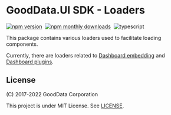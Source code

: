 # GoodData.UI SDK - Loaders

[![npm version](https://img.shields.io/npm/v/@gooddata/sdk-ui-loaders)](https://www.npmjs.com/@gooddata/sdk-ui-loaders)&nbsp;
[![npm monthly downloads](https://img.shields.io/npm/dm/@gooddata/sdk-ui-loaders)](https://npmcharts.com/compare/@gooddata/sdk-ui-loaders?minimal=true)&nbsp;
![typescript](https://img.shields.io/badge/typescript-first-blue?logo=typescript)

This package contains various loaders used to facilitate loading components.

Currently, there are loaders related to [Dashboard embedding](https://sdk.gooddata.com/gooddata-ui/docs/dashboard_embedding.html) and [Dashboard plugins](https://sdk.gooddata.com/gooddata-ui/docs/dashboard_plugins.html).

## License

(C) 2017-2022 GoodData Corporation

This project is under MIT License. See [LICENSE](https://github.com/gooddata/gooddata-ui-sdk/blob/master/libs/sdk-ui-loaders/LICENSE).
